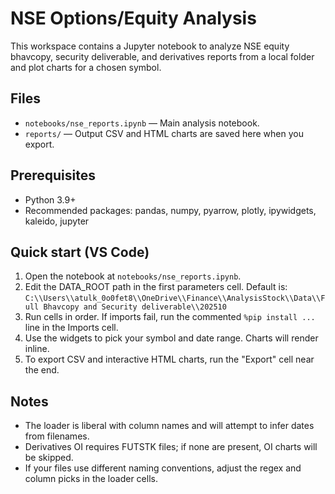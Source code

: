 # NSE Options/Equity Analysis

This workspace contains a Jupyter notebook to analyze NSE equity bhavcopy, security deliverable, and derivatives reports from a local folder and plot charts for a chosen symbol.

## Files

- `notebooks/nse_reports.ipynb` — Main analysis notebook.
- `reports/` — Output CSV and HTML charts are saved here when you export.

## Prerequisites

- Python 3.9+
- Recommended packages: pandas, numpy, pyarrow, plotly, ipywidgets, kaleido, jupyter

## Quick start (VS Code)

1. Open the notebook at `notebooks/nse_reports.ipynb`.
2. Edit the DATA_ROOT path in the first parameters cell. Default is:
   `C:\\Users\\atulk_0o0fet8\\OneDrive\\Finance\\AnalysisStock\\Data\\Full Bhavcopy and Security deliverable\\202510`
3. Run cells in order. If imports fail, run the commented `%pip install ...` line in the Imports cell.
4. Use the widgets to pick your symbol and date range. Charts will render inline.
5. To export CSV and interactive HTML charts, run the "Export" cell near the end.

## Notes

- The loader is liberal with column names and will attempt to infer dates from filenames.
- Derivatives OI requires FUTSTK files; if none are present, OI charts will be skipped.
- If your files use different naming conventions, adjust the regex and column picks in the loader cells.
